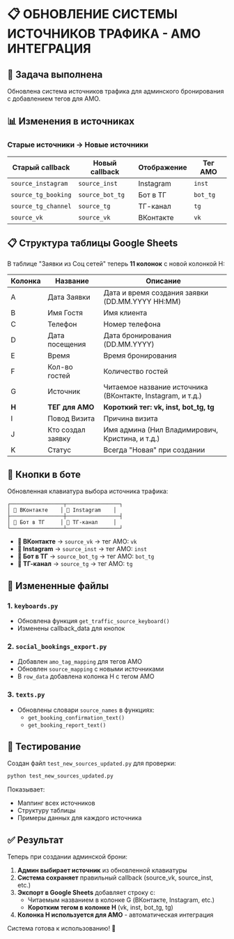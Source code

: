# 📋 ОБНОВЛЕНИЕ СИСТЕМЫ ИСТОЧНИКОВ ТРАФИКА - АМО ИНТЕГРАЦИЯ

## 🎯 Задача выполнена

Обновлена система источников трафика для админского бронирования с добавлением тегов для АМО.

## 📊 Изменения в источниках

### Старые источники → Новые источники

| Старый callback | Новый callback | Отображение | Тег АМО |
|----------------|----------------|-------------|---------|
| `source_instagram` | `source_inst` | Instagram | `inst` |
| `source_tg_booking` | `source_bot_tg` | Бот в ТГ | `bot_tg` |
| `source_tg_channel` | `source_tg` | ТГ-канал | `tg` |
| `source_vk` | `source_vk` | ВКонтакте | `vk` |

## 📋 Структура таблицы Google Sheets

В таблице "Заявки из Соц сетей" теперь **11 колонок** с новой колонкой H:

| Колонка | Название | Описание |
|---------|----------|----------|
| A | Дата Заявки | Дата и время создания заявки (DD.MM.YYYY HH:MM) |
| B | Имя Гостя | Имя клиента |
| C | Телефон | Номер телефона |
| D | Дата посещения | Дата бронирования (DD.MM.YYYY) |
| E | Время | Время бронирования |
| F | Кол-во гостей | Количество гостей |
| G | Источник | Читаемое название источника (ВКонтакте, Instagram, и т.д.) |
| **H** | **ТЕГ для АМО** | **Короткий тег: vk, inst, bot_tg, tg** |
| I | Повод Визита | Причина визита |
| J | Кто создал заявку | Имя админа (Нил Владимирович, Кристина, и т.д.) |
| K | Статус | Всегда "Новая" при создании |

## 🔘 Кнопки в боте

Обновленная клавиатура выбора источника трафика:

```
┌─────────────────┬─────────────────┐
│ 📘 ВКонтакте    │ 📸 Instagram    │
├─────────────────┼─────────────────┤
│ 🤖 Бот в ТГ     │ 📢 ТГ-канал     │
└─────────────────┴─────────────────┘
```

- **📘 ВКонтакте** → `source_vk` → тег АМО: `vk`
- **📸 Instagram** → `source_inst` → тег АМО: `inst`  
- **🤖 Бот в ТГ** → `source_bot_tg` → тег АМО: `bot_tg`
- **📢 ТГ-канал** → `source_tg` → тег АМО: `tg`

## 📁 Измененные файлы

### 1. `keyboards.py`
- Обновлена функция `get_traffic_source_keyboard()`
- Изменены callback_data для кнопок

### 2. `social_bookings_export.py`
- Добавлен `amo_tag_mapping` для тегов АМО
- Обновлен `source_mapping` с новыми источниками
- В `row_data` добавлена колонка H с тегом АМО

### 3. `texts.py`
- Обновлены словари `source_names` в функциях:
  - `get_booking_confirmation_text()`
  - `get_booking_report_text()`

## 🧪 Тестирование

Создан файл `test_new_sources_updated.py` для проверки:

```bash
python test_new_sources_updated.py
```

Показывает:
- Маппинг всех источников
- Структуру таблицы
- Примеры данных для каждого источника

## ✅ Результат

Теперь при создании админской брони:

1. **Админ выбирает источник** из обновленной клавиатуры
2. **Система сохраняет** правильный callback (source_vk, source_inst, etc.)
3. **Экспорт в Google Sheets** добавляет строку с:
   - Читаемым названием в колонке G (ВКонтакте, Instagram, etc.)
   - **Коротким тегом в колонке H** (vk, inst, bot_tg, tg)
4. **Колонка H используется для АМО** - автоматическая интеграция

Система готова к использованию! 🎉

